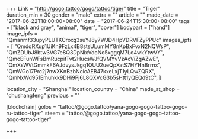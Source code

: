 +++
Link = "http://gogo.tattoo/gogo/tattoo/tiger"
title = "Tiger"
duration_min = 30
gender = "male"
extra = ""
article = ""
made_date = "2017-06-22T18:00:00+08:00"
date = "2017-06-24T15:30:00+08:00"
tags = ["black and gray", "animal", "tiger", "cover"]
bodypart = ["hand"]
image_ipfs = "Qmanmf33upyPLUTKCroxg3suYJ8y7WJD4HpVDRVFZyPPUc"
images_ipfs = [  "QmdqRXup1UiKn9FzLx4B8stsULumMY8nKpBxFvxN2NQWsP",
  "QmZDUbJ8btw3VG7e8Q3DpNixVdoNo5xggqM7Lo4wkYtwVY",
  "QmcEFunWFsBmRucpitTvt2HucsWJfQVMYvVzAcViZgAZwE",
  "QmXsWVtGmmkF6AJdvysJkgq1QUU2ueQpXatS7HYHnBrrnx",
  "QmWGo17Prc2j7nwXKnBzbNcicAEB47kxeLxjT1yLQwZQRX",
  "QmNxWd951Emuhkk9DHi9Pj6L8QXVcG3b5sHtt1yQEQd9tC",
]

location_city = "Shanghai"
location_country = "China"
made_at_shop = "chushangfeng"
previous = ""

[blockchain]
golos = "tattoo/@gogo.tattoo/yana-gogo-gogo-tattoo-gogo-ru-tattoo-tiger"
steem = "tattoo/@gogo.tattoo/yana-gogo-gogo-tattoo-gogo-tattoo-tiger"

+++
